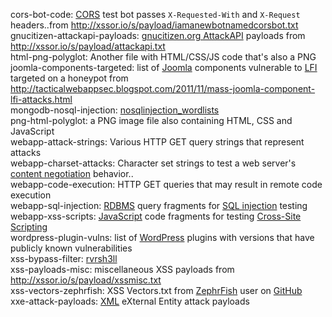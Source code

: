 cors-bot-code: [CORS](https://www.w3.org/TR/cors/ "Cross Origin Resource Sharing") test bot passes `X-Requested-With` and `X-Request` headers..from <http://xssor.io/s/payload/iamanewbotnamedcorsbot.txt>  
gnucitizen-attackapi-payloads: [gnucitizen.org AttackAPI](http://www.gnucitizen.org/blog/attackapi/ "ATTACKAPI") payloads from <http://xssor.io/s/payload/attackapi.txt>  
html-png-polyglot: Another file with HTML/CSS/JS code that's also a PNG  
joomla-components-targeted: list of [Joomla](https://www.joomla.com) components vulnerable to [LFI](https://en.wikipedia.org/wiki/File_inclusion_vulnerability "File inclusion vulnerability") targeted on a honeypot from <http://tacticalwebappsec.blogspot.com/2011/11/mass-joomla-component-lfi-attacks.html>  
mongodb-nosql-injection: [nosqlinjection_wordlists](https://github.com/cr0hn/nosqlinjection_wordlists)  
png-html-polyglot: a PNG image file also containing HTML, CSS and JavaScript  
webapp-attack-strings: Various HTTP GET query strings that represent attacks  
webapp-charset-attacks: Character set strings to test a web server's [content negotiation](https://developer.mozilla.org/en-US/docs/Web/HTTP/Content_negotiation) behavior..  
webapp-code-execution: HTTP GET queries that may result in remote code execution  
webapp-sql-injection: [RDBMS](https://en.wikipedia.org/wiki/Relational_database_management_system) query fragments for [SQL injection](https://www.owasp.org/index.php/SQL_Injection) testing  
webapp-xss-scripts: [JavaScript](https://en.wikipedia.org/wiki/JavaScript) code fragments for testing [Cross-Site Scripting](https://www.owasp.org/index.php/Cross-site_Scripting_%28XSS%29)    
wordpress-plugin-vulns: list of [WordPress](https://www.wordpress.com) plugins with versions that have publicly known vulnerabilities  
xss-bypass-filter: [rvrsh3ll](https://gist.github.com/rvrsh3ll/09a8b933291f9f98e8ec "xxsfilterbypass.lst")  
xss-payloads-misc: miscellaneous XSS payloads from <http://xssor.io/s/payload/xssmisc.txt>  
xss-vectors-zephrfish: XSS Vectors.txt from [ZephrFish](https://blog.zsec.uk/) user on [GitHub](https://github.com/zephrfish)  
xxe-attack-payloads: [XML](https://en.wikipedia.org/wiki/XML) eXternal Entity attack payloads  
